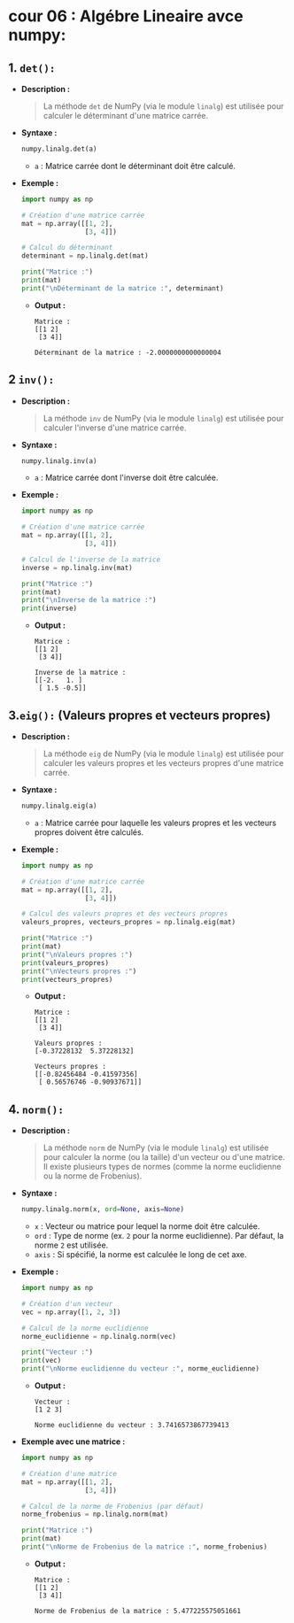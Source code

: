 # cour 06 : **Algébre Lineaire avce numpy:**

## 1. **`det():`**

-   **Description :**

    > La méthode `det` de NumPy (via le module `linalg`) est utilisée pour calculer le déterminant d'une matrice carrée.

-   **Syntaxe :**

    ```python
    numpy.linalg.det(a)
    ```

    -   `a` : Matrice carrée dont le déterminant doit être calculé.

-   **Exemple :**

    ```python
    import numpy as np

    # Création d'une matrice carrée
    mat = np.array([[1, 2],
                    [3, 4]])

    # Calcul du déterminant
    determinant = np.linalg.det(mat)

    print("Matrice :")
    print(mat)
    print("\nDéterminant de la matrice :", determinant)
    ```

    -   **Output :**

        ```
        Matrice :
        [[1 2]
         [3 4]]

        Déterminant de la matrice : -2.0000000000000004
        ```

## 2 **`inv():`**

-   **Description :**

    > La méthode `inv` de NumPy (via le module `linalg`) est utilisée pour calculer l'inverse d'une matrice carrée.

-   **Syntaxe :**

    ```python
    numpy.linalg.inv(a)
    ```

    -   `a` : Matrice carrée dont l'inverse doit être calculée.

-   **Exemple :**

    ```python
    import numpy as np

    # Création d'une matrice carrée
    mat = np.array([[1, 2],
                    [3, 4]])

    # Calcul de l'inverse de la matrice
    inverse = np.linalg.inv(mat)

    print("Matrice :")
    print(mat)
    print("\nInverse de la matrice :")
    print(inverse)
    ```

    -   **Output :**

        ```
        Matrice :
        [[1 2]
         [3 4]]

        Inverse de la matrice :
        [[-2.   1. ]
         [ 1.5 -0.5]]
        ```

## 3.**`eig():`** (Valeurs propres et vecteurs propres)

-   **Description :**

    > La méthode `eig` de NumPy (via le module `linalg`) est utilisée pour calculer les valeurs propres et les vecteurs propres d'une matrice carrée.

-   **Syntaxe :**

    ```python
    numpy.linalg.eig(a)
    ```

    -   `a` : Matrice carrée pour laquelle les valeurs propres et les vecteurs propres doivent être calculés.

-   **Exemple :**

    ```python
    import numpy as np

    # Création d'une matrice carrée
    mat = np.array([[1, 2],
                    [3, 4]])

    # Calcul des valeurs propres et des vecteurs propres
    valeurs_propres, vecteurs_propres = np.linalg.eig(mat)

    print("Matrice :")
    print(mat)
    print("\nValeurs propres :")
    print(valeurs_propres)
    print("\nVecteurs propres :")
    print(vecteurs_propres)
    ```

    -   **Output :**

        ```
        Matrice :
        [[1 2]
         [3 4]]

        Valeurs propres :
        [-0.37228132  5.37228132]

        Vecteurs propres :
        [[-0.82456484 -0.41597356]
         [ 0.56576746 -0.90937671]]
        ```

## 4. **`norm():`**

-   **Description :**

    > La méthode `norm` de NumPy (via le module `linalg`) est utilisée pour calculer la norme (ou la taille) d'un vecteur ou d'une matrice. Il existe plusieurs types de normes (comme la norme euclidienne ou la norme de Frobenius).

-   **Syntaxe :**

    ```python
    numpy.linalg.norm(x, ord=None, axis=None)
    ```

    -   `x` : Vecteur ou matrice pour lequel la norme doit être calculée.
    -   `ord` : Type de norme (ex. `2` pour la norme euclidienne). Par défaut, la norme `2` est utilisée.
    -   `axis` : Si spécifié, la norme est calculée le long de cet axe.

-   **Exemple :**

    ```python
    import numpy as np

    # Création d'un vecteur
    vec = np.array([1, 2, 3])

    # Calcul de la norme euclidienne
    norme_euclidienne = np.linalg.norm(vec)

    print("Vecteur :")
    print(vec)
    print("\nNorme euclidienne du vecteur :", norme_euclidienne)
    ```

    -   **Output :**

        ```
        Vecteur :
        [1 2 3]

        Norme euclidienne du vecteur : 3.7416573867739413
        ```

-   **Exemple avec une matrice :**

    ```python
    import numpy as np

    # Création d'une matrice
    mat = np.array([[1, 2],
                    [3, 4]])

    # Calcul de la norme de Frobenius (par défaut)
    norme_frobenius = np.linalg.norm(mat)

    print("Matrice :")
    print(mat)
    print("\nNorme de Frobenius de la matrice :", norme_frobenius)
    ```

    -   **Output :**

        ```
        Matrice :
        [[1 2]
         [3 4]]

        Norme de Frobenius de la matrice : 5.477225575051661
        ```
